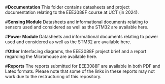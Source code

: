 #**Documentation**
This folder contains datasheets and project documentation relating to the EEE3088F course at UCT (in 2024).

#**Sensing Module**
Datasheets and informational documents relating to sensors used and considered as well as the STM32 are available here.

#**Power Module**
Datasheets and informational documents relating to power used and considered as well as the STM32 are available here.

#**Other**
Interfacing diagrams, the EEE3088F project brief and a report regarding the Micromouse are available here.

#**Reports**
The reports submitted for EEE3088F are available in both PDF and Latex formats. Please note that some of the links in these reports may not work due to the restructuring of this repository.
